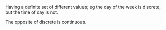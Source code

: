 Having a definite set of different values; eg the day of the week is
discrete, but the time of day is not.

The opposite of discrete is continuous.

